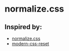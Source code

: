 # normalize.css

## Inspired by:

- [normalize.css](https://github.com/necolas/normalize.css/tree/master)
- [modern-css-reset](https://github.com/Andy-set-studio/modern-css-reset)
